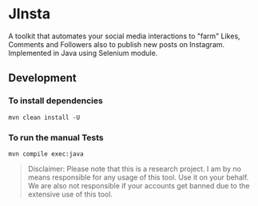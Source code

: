 # JInsta

A toolkit that automates your social media interactions to "farm" Likes, Comments and Followers also to publish new posts on Instagram.
Implemented in Java using Selenium module.

## Development

### To install dependencies
```shell
mvn clean install -U
```

### To run the manual Tests
```shell
mvn compile exec:java
```

>Disclaimer: Please note that this is a research project. I am by no means responsible for any usage of this tool. Use it on your behalf. We are also not responsible if your accounts get banned due to the extensive use of this tool.
